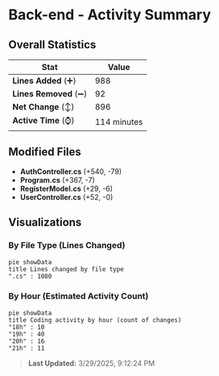 # Back-end - Activity Summary 

## Overall Statistics

| Stat                   | Value                                                             |
| ---------------------- | ----------------------------------------------------------------- |
| **Lines Added** (➕)   | 988                                          |
| **Lines Removed** (➖) | 92                                        |
| **Net Change** (↕)    | 896                |
| **Active Time** (⌚)   | 114 minutes |


## Modified Files
- **AuthController.cs** (+540, -79)
- **Program.cs** (+367, -7)
- **RegisterModel.cs** (+29, -6)
- **UserController.cs** (+52, -0)

## Visualizations

### By File Type (Lines Changed)

```mermaid
pie showData
title Lines changed by file type
".cs" : 1080
```

### By Hour (Estimated Activity Count)

```mermaid
pie showData
title Coding activity by hour (count of changes)
"18h" : 10
"19h" : 40
"20h" : 16
"21h" : 11
```


> **Last Updated:** 3/29/2025, 9:12:24 PM